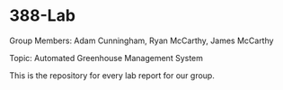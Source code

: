 # 388-Lab
Group Members:
Adam Cunningham,
Ryan McCarthy,
James McCarthy

Topic:
Automated Greenhouse Management System
  
  This is the repository for every lab report for our group.
